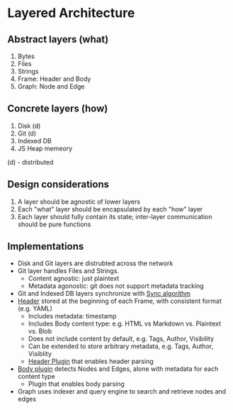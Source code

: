# Layered Architecture

## Abstract layers (what)

1. Bytes
2. Files
3. Strings
4. Frame: Header and Body
5. Graph: Node and Edge

## Concrete layers (how)

1. Disk (d)
2. Git (d)
3. Indexed DB
4. JS Heap memeory

(d) - distributed

## Design considerations

1. A layer should be agnostic of lower layers
2. Each "what" layer should be encapsulated by each "how" layer
3. Each layer should fully contain its state; inter-layer communication should be pure functions

## Implementations

- Disk and Git layers are distrubted across the network
- Git layer handles Files and Strings.
  - Content agnostic: just plaintext
  - Metadata agonostic: git does not support metadata tracking
- Git and Indexed DB layers synchronize with [Sync algorithm]
- [Header] stored at the beginning of each Frame, with consistent format (e.g. YAML)
  - Includes metadata: timestamp
  - Includes Body content type: e.g. HTML vs Markdown vs. Plaintext vs. Blob
  - Does not include content by default, e.g. Tags, Author, Visibility
  - Can be extended to store arbitrary metadata, e.g. Tags, Author, Visiblity
  - [Header Plugin] that enables header parsing
- [Body plugin] detects Nodes and Edges, alone with metadata for each content type
  - Plugin that enables body parsing
- Graph uses indexer and query engine to search and retrieve nodes and edges

[sync algorithm]: ./RFC-20220611-conflict-free-sync-algorithm.md
[header]: ./RFC-20220724-frame-header.md
[body plugin]: ./RFC-20220724-plugins.md
[header plugin]: ./RFC-20220724-plugins.md

